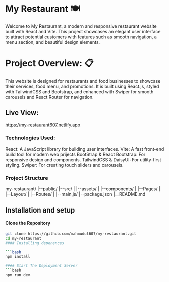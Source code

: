 # My Restaurant 🍽️
Welcome to My Restaurant, a modern and responsive restaurant website built with React and Vite.
This project showcases an elegant user interface to attract potential customers with features such as smooth navigation, a menu section, and beautiful design elements.

# Project Overview: 📋
This website is designed for restaurants and food businesses to showcase their services, food menu, and promotions.
It is built using React.js, styled with TailwindCSS and Bootstrap, and enhanced with Swiper for smooth carousels and React Router for navigation.

## Live View:
https://my-restaurant607.netlify.app


### Technologies Used:
React: A JavaScript library for building user interfaces.
Vite: A fast front-end build tool for modern web prijects
BootStrap & React Bootstrap: For responsive design and components.
TailwindCSS & DaisyUI: For utility-first styling.
Swiper: For creating touch sliders and carousels.

### Project Structure

my-restaurant/
|--public/
|--src/
|  |--assets/
|  |--components/
|  |--Pages/
|  |--Layout/
|  |--Routes/
|  |--main.js/
|--package.json
|__README.md


## Installation and setup
#### Clone the Repository
```bash
git clone https://github.com/mahmudul607/my-restaurant.git
cd my-restaurant
#### Installing depenences

```bash
npm install

#### Start The Deployment Server
```bash
npm run dev



